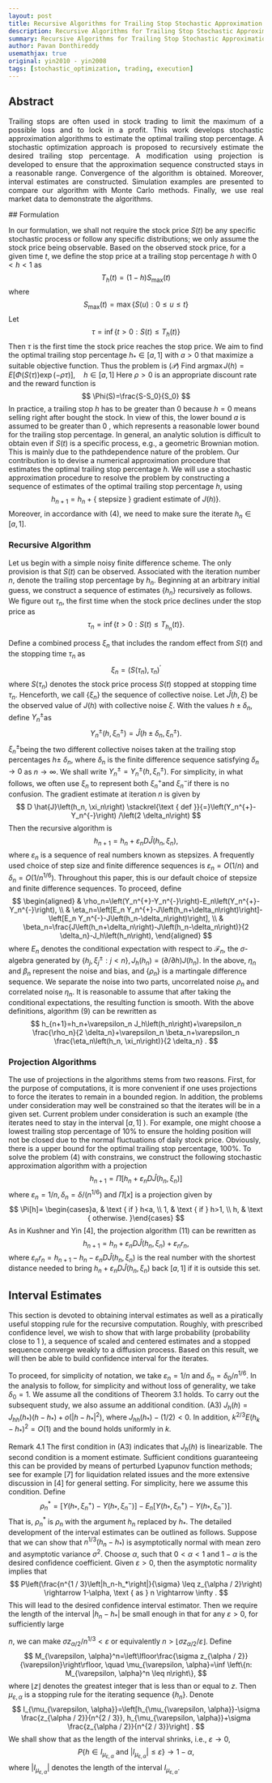 ```yaml
---
layout: post
title: Recursive Algorithms for Trailing Stop Stochastic Approximation Approach
description: Recursive Algorithms for Trailing Stop Stochastic Approximation Approach
summary: Recursive Algorithms for Trailing Stop Stochastic Approximation Approach
author: Pavan Donthireddy
usemathjax: true
original: yin2010 - yin2008
tags: [stochastic_optimization, trading, execution]
---
```


## Abstract 

<p align="justify">Trailing stops are often used in stock trading to limit the maximum of a
possible loss and to lock in a profit. This work develops stochastic approximation
algorithms to estimate the optimal trailing stop percentage. A stochastic optimization
approach is proposed to recursively estimate the desired trailing stop percentage.
A modification using projection is developed to ensure that the approximation
sequence constructed stays in a reasonable range. Convergence of the algorithm is
obtained. Moreover, interval estimates are constructed. Simulation examples are presented
to compare our algorithm with Monte Carlo methods. Finally, we use real
market data to demonstrate the algorithms.</p>
## Formulation

In our formulation, we shall not require the stock price $S(t)$ be any specific stochastic process or follow any specific distributions; we only assume the stock price being observable. Based on the observed stock price, for a given time $t$, we define the stop price at a trailing stop percentage $h$ with $0<h<1$ as
$$
T_h(t)=(1-h) S_{\max }(t)
$$
where
$$
S_{\max }(t)=\max \{S(u): 0 \leq u \leq t\}
$$
Let
$$
\tau=\inf \left\{t>0: S(t) \leq T_h(t)\right\}
$$
Then $\tau$ is the first time the stock price reaches the stop price. We aim to find the optimal trailing stop percentage $h_* \in[a, 1]$ with $a>0$ that maximize a suitable objective function. Thus the problem is
$(\mathcal{P})$ Find $\operatorname{argmax} J(h)=E[\Phi(S(\tau)) \exp (-\rho \tau)], \quad h \in[a, 1]$
Here $\rho>0$ is an appropriate discount rate and the reward function is
$$
\Phi(S)=\frac{S-S_0}{S_0}
$$
In practice, a trailing stop $h$ has to be greater than 0 because $h=0$ means selling right after bought the stock. In view of this, the lower bound $a$ is assumed to be greater than 0 , which represents a reasonable lower bound for the trailing stop percentage.
In general, an analytic solution is difficult to obtain even if $S(t)$ is a specific process, e.g., a geometric Brownian motion. This is mainly due to the pathdependence nature of the problem. Our contribution is to devise a numerical approximation procedure that estimates the optimal trailing stop percentage $h$. We will use a stochastic approximation procedure to resolve the problem by constructing a sequence of estimates of the optimal trailing stop percentage $h$, using
$$
\left.h_{n+1}=h_n+\{\text { stepsize }\} \text { gradient estimate of } J(h)\right\} .
$$
Moreover, in accordance with (4), we need to make sure the iterate $h_n \in[a, 1]$.

### Recursive Algorithm

Let us begin with a simple noisy finite difference scheme. The only provision is that $S(t)$ can be observed. Associated with the iteration number $n$, denote the trailing stop percentage by $h_n$. Beginning at an arbitrary initial guess, we construct a sequence of estimates $\left\{h_n\right\}$ recursively as follows. We figure out $\tau_n$, the first time when the stock price declines under the stop price as
$$
\tau_n=\inf \left\{t>0: S(t) \leq T_{h_n}(t)\right\} .
$$

Define a combined process $\xi_n$ that includes the random effect from $S(t)$ and the stopping time $\tau_n$ as
$$
\xi_n=\left(S\left(\tau_n\right), \tau_n\right)^{\prime}
$$
where $S\left(\tau_n\right)$ denotes the stock price process $S(t)$ stopped at stopping time $\tau_n$. Henceforth, we call $\left\{\xi_n\right\}$ the sequence of collective noise. Let $\hat{J}(h, \xi)$ be the observed value of $J(h)$ with collective noise $\xi$. With the values $h \pm \delta_n$, define $Y_n^{ \pm}$as
$$
Y_n^{ \pm}\left(h, \xi_n^{ \pm}\right)=\hat{J}\left(h \pm \delta_n, \xi_n^{ \pm}\right) .
$$
$\xi_n^{ \pm}$being the two different collective noises taken at the trailing stop percentages $h \pm$ $\delta_n$, where $\delta_n$ is the finite difference sequence satisfying $\delta_n \rightarrow 0$ as $n \rightarrow \infty$. We shall write $Y_n^{ \pm}=Y_n^{ \pm}\left(h, \xi_n^{ \pm}\right)$. For simplicity, in what follows, we often use $\xi_n$ to represent both $\xi_n^{+}$and $\xi_n^{-}$if there is no confusion. The gradient estimate at iteration $n$ is given by
$$
D \hat{J}\left(h_n, \xi_n\right) \stackrel{\text { def }}{=}\left(Y_n^{+}-Y_n^{-}\right) /\left(2 \delta_n\right)
$$
Then the recursive algorithm is
$$
h_{n+1}=h_n+\varepsilon_n D \hat{J}\left(h_n, \xi_n\right),
$$
where $\varepsilon_n$ is a sequence of real numbers known as stepsizes. A frequently used choice of step size and finite difference sequences is $\varepsilon_n=O(1 / n)$ and $\delta_n=O\left(1 / n^{1 / 6}\right)$. Throughout this paper, this is our default choice of stepsize and finite difference sequences.
To proceed, define
$$
\begin{aligned}
& \rho_n=\left(Y_n^{+}-Y_n^{-}\right)-E_n\left(Y_n^{+}-Y_n^{-}\right), \\
& \eta_n=\left[E_n Y_n^{+}-J\left(h_n+\delta_n\right)\right]-\left[E_n Y_n^{-}-J\left(h_n-\delta_n\right)\right], \\
& \beta_n=\frac{J\left(h_n+\delta_n\right)-J\left(h_n-\delta_n\right)}{2 \delta_n}-J_h\left(h_n\right),
\end{aligned}
$$
where $E_n$ denotes the conditional expectation with respect to $\mathcal{F}_n$, the $\sigma$-algebra generated by $\left\{h_j, \xi_j^{ \pm}: j<n\right\}, J_h\left(h_n\right)=(\partial / \partial h) J\left(h_n\right)$. In the above, $\eta_n$ and $\beta_n$ represent the noise and bias, and $\left\{\rho_n\right\}$ is a martingale difference sequence. We separate the noise into two parts, uncorrelated noise $\rho_n$ and correlated noise $\eta_n$. It is reasonable to assume that after taking the conditional expectations, the resulting function is smooth. With the above definitions, algorithm (9) can be rewritten as
$$
h_{n+1}=h_n+\varepsilon_n J_h\left(h_n\right)+\varepsilon_n \frac{\rho_n}{2 \delta_n}+\varepsilon_n \beta_n+\varepsilon_n \frac{\eta_n\left(h_n, \xi_n\right)}{2 \delta_n} .
$$

### Projection Algorithms

The use of projections in the algorithms stems from two reasons. First, for the purpose of computations, it is more convenient if one uses projections to force the iterates to remain in a bounded region. In addition, the problems under consideration may well be constrained so that the iterates will be in a given set. Current problem under consideration is such an example (the iterates need to stay in the interval $[a, 1]$ ). For example, one might choose a lowest trailing stop percentage of $10 \%$ to ensure the holding position will not be closed due to the normal fluctuations of daily stock price. Obviously, there is a upper bound for the optimal trailing stop percentage, $100 \%$. To solve the problem (4) with constrains, we construct the following stochastic approximation algorithm with a projection
$$
h_{n+1}=\Pi\left[h_n+\varepsilon_n D \hat{J}\left(h_n, \xi_n\right)\right]
$$
where $\varepsilon_n=1 / n, \delta_n=\delta /\left(n^{1 / 6}\right)$ and $\Pi[x]$ is a projection given by
$$
\Pi[h]= \begin{cases}a, & \text { if } h<a, \\ 1, & \text { if } h>1, \\ h, & \text { otherwise. }\end{cases}
$$
As in Kushner and Yin [4], the projection algorithm (11) can be rewritten as
$$
h_{n+1}=h_n+\varepsilon_n D \hat{J}\left(h_n, \xi_n\right)+\varepsilon_n r_n,
$$
where $\varepsilon_n r_n=h_{n+1}-h_n-\varepsilon_n D \hat{J}\left(h_n, \xi_n\right)$ is the real number with the shortest distance needed to bring $h_n+\varepsilon_n D \hat{J}\left(h_n, \xi_n\right)$ back $[a, 1]$ if it is outside this set.


## Interval Estimates

This section is devoted to obtaining interval estimates as well as a piratically useful stopping rule for the recursive computation. Roughly, with prescribed confidence level, we wish to show that with large probability (probability close to 1 ), a sequence of scaled and centered estimates and a stopped sequence converge weakly to a diffusion process. Based on this result, we will then be able to build confidence interval for the iterates.

To proceed, for simplicity of notation, we take $\varepsilon_n=1 / n$ and $\delta_n=\delta_0 / n^{1 / 6}$. In the analysis to follow, for simplicity and without loss of generality, we take $\delta_0=1$. We assume all the conditions of Theorem 3.1 holds. To carry out the subsequent study, we also assume an additional condition.
(A3) $J_h(h)=J_{h h}\left(h_*\right)\left(h-h_*\right)+o\left(\left|h-h_*\right|^2\right)$, where $J_{h h}\left(h_*\right)-(1 / 2)<0$. In addition, $k^{2 / 3} E\left(h_k-h_*\right)^2=O(1)$ and the bound holds uniformly in $k$.

Remark 4.1 The first condition in (A3) indicates that $J_h(h)$ is linearizable. The second condition is a moment estimate. Sufficient conditions guaranteeing this can be provided by means of perturbed Lyapunov function methods; see for example [7] for liquidation related issues and the more extensive discussion in [4] for general setting. For simplicity, here we assume this condition.
Define
$$
\rho_n^*=\left[Y\left(h_*, \xi_n^{+}\right)-Y\left(h_*, \xi_n^{-}\right)\right]-E_n\left[Y\left(h_*, \xi_n^{+}\right)-Y\left(h_*, \xi_n^{-}\right)\right] .
$$
That is, $\rho_n^*$ is $\rho_n$ with the argument $h_n$ replaced by $h_*$. The detailed development of the interval estimates can be outlined as follows. Suppose that we can show that $n^{1 / 3}\left(h_n-h_*\right)$ is asymptotically normal with mean zero and asymptotic variance $\sigma^2$. Choose $\alpha$, such that $0<\alpha<1$ and $1-\alpha$ is the desired confidence coefficient. Given $\varepsilon>0$, then the asymptotic normality implies that
$$
P\left(\frac{n^{1 / 3}\left|h_n-h_*\right|}{\sigma} \leq z_{\alpha / 2}\right) \rightarrow 1-\alpha, \text { as } n \rightarrow \infty .
$$
This will lead to the desired confidence interval estimator. Then we require the length of the interval $\left|h_n-h_*\right|$ be small enough in that for any $\varepsilon>0$, for sufficiently large

$n$, we can make $\sigma z_{\alpha / 2} / n^{1 / 3}<\varepsilon$ or equivalently $n>\left\lfloor\sigma z_{\alpha / 2} / \varepsilon\right\rfloor$. Define
$$
M_{\varepsilon, \alpha}^n=\left\lfloor\frac{\sigma z_{\alpha / 2}}{\varepsilon}\right\rfloor, \quad \mu_{\varepsilon, \alpha}=\inf \left\{n: M_{\varepsilon, \alpha}^n \leq n\right\},
$$
where $\lfloor z\rfloor$ denotes the greatest integer that is less than or equal to $z$. Then $\mu_{\varepsilon, \alpha}$ is a stopping rule for the iterating sequence $\left\{h_n\right\}$. Denote
$$
I_{\mu_{\varepsilon, \alpha}}=\left[h_{\mu_{\varepsilon, \alpha}}-\sigma \frac{z_{\alpha / 2}}{n^{2 / 3}}, h_{\mu_{\varepsilon, \alpha}}+\sigma \frac{z_{\alpha / 2}}{n^{2 / 3}}\right] .
$$
We shall show that as the length of the interval shrinks, i.e., $\varepsilon \rightarrow 0$,
$$
P\left\{h \in I_{\mu_{\varepsilon, \alpha}} \text { and }\left|I_{\mu_{\varepsilon, \alpha}}\right| \leq \varepsilon\right\} \rightarrow 1-\alpha,
$$
where $\left|I_{\mu_{\varepsilon, \alpha}}\right|$ denotes the length of the interval $I_{\mu_{\varepsilon, \alpha}}$.


